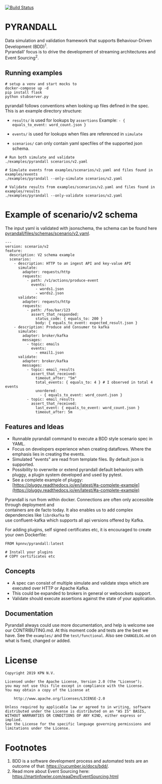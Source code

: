 [![Build Status](https://api.travis-ci.org/kpn/pyrandall.svg?branch=master)](https://travis-ci.org/kpn/pyrandall)

# PYRANDALL

Data simulation and validation framework that supports Behaviour-Driven Development (BDD)<sup>1</sup>. \
Pyrandall' focus is to drive the development of streaming architectures and Event Sourcing<sup>2</sup>.

## Running examples

```
# setup a venv and start mocks to
docker-compose up -d
pip install flask
python stubserver.py
```

pyrandall follows conventions when looking up files defined in the spec.
This is an example directory structure:

* `results/` is used for lookups by `assertions` Example:
  `- { equals_to_event: word_count.json }`
* `events/` is used for lookups when files are referenced in `simulate`

* `scenarios/` can only contain yaml specfiles of the supported json schema.

```
# Run both simulate and validate
./examples/pyrandall scenarios/v2.yaml
```

```
# Simulate events from examples/scenarios/v2.yaml and files found in examples/events
./examples/pyrandall --only-simulate scenarios/v2.yaml
```

```
# Validate results from examples/scenarios/v2.yaml and files found in examples/results
./examples/pyrandall --only-validate scenarios/v2.yaml
```

# Example of scenario/v2 schema

The input yaml is validated with jsonschema, the schema can be found here [pyrandall/files/schemas/scenario/v2.yaml](https://github.com/kpn/pyrandall/tree/master/pyrandall/files/schemas/scenario/v2.yaml).

```
---
version: scenario/v2
feature:
  description: V2 schema example
  scenarios:
    - description: HTTP to an ingest API and key-value API
      simulate:
        adapter: requests/http
        requests:
          - path: /v1/actions/produce-event
            events:
              - words1.json
              - words2.json
      validate:
        adapter: requests/http
        requests:
          - path: /foo/bar/123
            assert_that_responded:
              status_code: { equals_to: 200 }
              body: { equals_to_event: expected_result.json }
    - description: Produce and Consumer to kafka
      simulate:
        adapter: broker/kafka
        messages:
          - topic: emails
            events:
              - email1.json
      validate:
        adapter: broker/kafka
        messages:
          - topic: email_results
            assert_that_received:
              timeout_after: "5m"
              total_events: { equals_to: 4 } # I observed in total 4 events
              unordered:
                - { equals_to_event: word_count.json }
          - topic: email_results
            assert_that_received:
              last_event: { equals_to_event: word_count.json }
              timeout_after: 5m
```


## Features and Ideas

* Runnable pyrandall command to execute a BDD style scenario spec in YAML.
* Focus on developers experience when creating dataflows. Where the emphasis lies in creating the events.
* Simulated "events" are read from template files. By default json is supported.
* Possibility to overwrite or extend pyrandall default behaviors with pluggy, a plugin system developed and used by pytest.
* See a complete example of pluggy: [https://pluggy.readthedocs.io/en/latest/#a-complete-example](https://pluggy.readthedocs.io/en/latest/#a-complete-example)


Pyrandall is run from within docker. Connections are often only accessible through deployment and \
containers are de facto today. It also enables us to add complex dependencies like `librdkafka` to \
use confluent-kafka which supports all api versions offered by Kafka.

For adding plugins, self signed certificates etc, it is encouraged to create your own Dockerfile:

```{Dockerfile}
FROM kpnnv/pyrandall:latest

# Install your plugins
# COPY certificates etc
```

## Concepts

* A spec can consist of multiple simulate and validate steps which are executed over HTTP or Apache Kafka.
* This could be expanded to brokers in general or websockets support.
* Validate should execute assertions against the state of your application.


## Documentation

Pyrandall always could use more documentation, and help is welcome see our CONTRIBUTING.md.
At this moment code and tests are the best we have. See the `examples/` and the `test/functional`.
Also see `CHANGELOG.md` on what is fixed, changed or added.


# License


```
Copyright 2019 KPN N.V.

Licensed under the Apache License, Version 2.0 (the "License");
you may not use this file except in compliance with the License.
You may obtain a copy of the License at

    http://www.apache.org/licenses/LICENSE-2.0

Unless required by applicable law or agreed to in writing, software
distributed under the License is distributed on an "AS IS" BASIS,
WITHOUT WARRANTIES OR CONDITIONS OF ANY KIND, either express or implied.
See the License for the specific language governing permissions and
limitations under the License.
```


# Footnotes

1. BDD is a software development process and automated tests are an outcome of that: https://cucumber.io/docs/bdd/.
1. Read more about Event Sourcing here: https://martinfowler.com/eaaDev/EventSourcing.html
